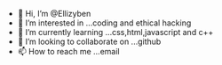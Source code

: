 - 👋 Hi, I’m @Ellizyben
- 👀 I’m interested in ...coding and ethical hacking
- 🌱 I’m currently learning ...css,html,javascript and c++
- 💞️ I’m looking to collaborate on ...github
- 📫 How to reach me ...email
  

<!---
Ellizyben/Ellizyben is a ✨ special ✨ repository because its `README.md` (this file) appears on your GitHub profile.
You can click the Preview link to take a look at your changes.
--->
